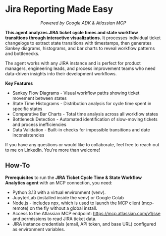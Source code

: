 # Jira Reporting Made Easy

<p style="text-align: center;"><em>Powered by Google ADK &amp; Atlassian MCP</em></p>

**This agent analyzes JIRA ticket cycle times and state workflow transitions through interactive visualizations.** It processes individual ticket changelogs to extract state transitions with timestamps, then generates Sankey diagrams, histograms, and bar charts to reveal workflow patterns and bottlenecks. 

The agent works with any JIRA instance and is perfect for product managers, engineering leads, and process improvement teams who need data-driven insights into their development workflows.

**Key Features**

* Sankey Flow Diagrams - Visual workflow paths showing ticket movement between states
* State Time Histograms - Distribution analysis for cycle time spent in specific states
* Comparative Bar Charts - Total time analysis across all workflow states
* Bottleneck Detection - Automated identification of slow-moving tickets and process inefficiencies
* Data Validation - Built-in checks for impossible transitions and date inconsistencies

If you have any questions or would like to collaborate, feel free to reach out to me on LinkedIn. You're more than welcome!

## How-To 

**Prerequisites** to run the **JIRA Ticket Cycle Time & State Workflow Analytics agent** with an MCP connection, you need:

* Python 3.13 with a virtual environment (venv).
* JupyterLab (installed inside the venv) or Google Colab
* Node.js - includes npx, which is used to launch the MCP client (mcp-remote) on the fly without a global install.
* Access to the Atlassian MCP endpoint: https://mcp.atlassian.com/v1/sse and permissions to read JIRA ticket data.
* JIRA instance credentials (email, API token, and base URL) configured as environment variables.
